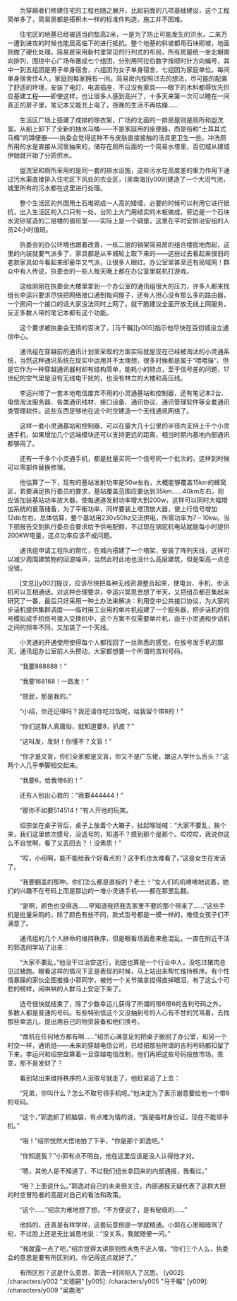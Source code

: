 　　为穿越者们修建住宅的工程也随之展开，比起前面的几项基础建设，这个工程简单多了，简易房都是搭积木一样的标准件构造，施工并不困难。

　　住宅区的地基已经被适当的垫高2米，一是为了防止可能发生的洪水，二来万一遭到进攻的时候也能居高临下的进行抵抗。整个地基的斜坡都用石块砌坡，地面则做了硬化处理。简易房采用新村里常见的行列式的布局，所有房屋统一坐北朝南向排列，围绕中心广场布置成七个组团，分别用阿拉伯数字按顺时针方向编号，其中一到五组团是男子单身宿舍，六组团为女子单身宿舍，七组团为家庭单位。每间单身宿舍住4人，家庭则每家拥有一间。简易房内按照过去的想法，尽可能的配置了舒适的环境，安装了电灯、电源插座，不过没有家具——眼下的木料都得优先供应基建工程——即使这样，也让很多人感到高兴了，十多天来第一次可以睡在一间真正的房子里，笔记本又能充上电了，夜晚的生活不再枯燥……

　　生活区广场上搭建了成排的晾衣架，广场的北面的一排房屋则是厕所和盥洗室。从船上卸下了全新的抽水马桶——不是家庭用的座便器，而是俗称“土耳其式马桶”的蹲便器——执委会觉得这种不与皮肤直接接触的洁具更卫生一些。冲洗厕所用的水是直接从河里抽来的，储存在厕所后面的一个简易水塔里，百仞城从建城伊始就开始了分质供水。

　　盥洗室和厕所采用的是同一套的排水设施，这些污水在高度差的重力作用下通过污水渠直接排入住宅区下风处的农业区，[吴南海][y009]建造了一个大沼气池，城里所有的污水都在这里进行处理。

　　整个生活区的外围用土石堆砌成一人高的矮墙，必要的时候可以利用它进行抵抗，出入生活区的入口只有一处，台阶上大门用结实的木板做成，旁边是一个石块水泥砂浆造的二层楼的值班室——实际上是一个碉堡，这里在平时安排治安组的人员24小时值班。

　　执委会的办公环境也跟着改善，一栋二层的钢架简易房的组合楼拔地而起，这里的内装就要气派多了，家具都是从丰城轮上取下来的——这些过去看起来很旧的老款家具如今看起来即豪华又气派，让很多人眼红。办公室里甚至还有局域网！群众中有人传说，执委会的一些人每天晚上都在办公室里联机打游戏。

　　这给刚刚在执委会大楼里拿到一个办公室的通讯组很大的压力，许多人都来找组长李运兴要求尽快把网络接口通到每间屋子，还有人担心没有那么多的路由器，一个房间一个接口的话大家没法同时上网了。就干脆建议全面开放无线上网服务，反正多数人带的笔记本都有这个功能。

　　这个要求被执委会无情的否决了，[马千瞩][y005]指示他尽快在百仞城设立通信中心。

　　通讯组在穿越前的通讯计划里采取的方案实际就是现在已经被淘汰的小灵通系统，当然这种通讯系统在现实中运用并不太理想，很多时候都是属于“喂喂操”。但是它作为一种穿越通讯器材却有结构简单，能耗小的特点，至于信号差的问题，17世纪的空气里是没有无线电干扰的，也没有林立的大楼和高压线。

　　李运兴带了一套本地电信废弃不用的小灵通基站和控制器，还有笔记本2台、电信淘汰服务器、各类通讯线材、接口设备、通讯协议、通讯管理软件等全套通讯类管理软件。这些东西足够他在这个时空建造一个无线通讯网络了。

　　这样一套小灵通基站和控制器，可以在最大几十公里的半径内支持上千个小灵通手机，如果增加几个远端模块还可以支持更远的距离，相当时期内基地内部通讯都够用了。

　　还有一千多个小灵通手机，都是批量买同一个信号同一个批次的，这样到时候可以零部件替换修理。

　　他估算了一下，现有的基站发射功率是50w左右，大概能够覆盖15km的蜂窝区，若要满足执行委员的要求，基站覆盖范围应要达到35km……40km左右，则应该加装基站功率放大器，使每通道发射功率增大到200w，这样可以同时大幅增加系统的衰落储备，为了平衡功率，同样要装上塔顶放大器，使上行信号增加12db左右。总体估算，整个基站用230v50hz交流供电，所需功率为7－10kw。当下把报告交到执行委员会要求给予供电配额，不过现在锅驼机电站就能每小时提供200KW电量，这点功率应该不成问题。

　　通讯组申请工程队的帮忙，在城内搭建了一个塔架，安装了阵列天线，这样可以减少周围建筑物的回波噪声，当然此时此地也没什么高层建筑，但是架高一点总没错。

　　[文总][y002]提议，应该尽快把各种无线资源整合起来，使电台、手机、步话机可以互相通话。对这种合理要求，李运兴冥思苦想了半天，又把组员都召集起来研究了一番，最后只好采用一种土办法来解决：利用空中公共接口协议，为大家的步话机提供集群调度——临时用工业用的单片机组建了一个服务器，把步话机的信号模拟成手机信号接入交换机中，这个方案不仅需要单片机，由于小灵通和步话机之间的频率不同，又加装了一个天线。

　　小灵通的开通使用使得每个人都找回了一丝熟悉的感觉，在放号发手机的那天，通讯组办公室前人头攒动，大家都想要一个所谓的吉利号码。

　　“我要888888！”

　　“我要168168！一路发！”

　　“放屁，那是我的。”

　　“小绍，你还记得吗？我还请你吃过饭呢，给我留个带8的！”

　　“你们这群人真庸俗，就知道要8，扒皮？”

　　“这叫发，发财！你懂不？文盲！”

　　“你才是文盲，你们全家都是文盲，你又不是广东佬，跟这人学什么舌头？”这两个人几乎拳脚相交起来。

　　“我要6，给我带6的！”

　　还有人别出心栽的：“我要444444！”

　　“那你不如要514514！”有人开他的玩笑。

　　绍宗坐在桌子背后，桌子上放着个大箱子，扯起喉咙喊：“大家不要乱，挨个来，我们这里依次摸号，没选号的，知道不？摸到那个是那个。哎哎哎，我说你这么不自觉啊，看了又丢回去？！没素质！”

　　“哎，小绍啊，能不能给我个好看点的？这手机也太难看了。”这是女生在发话了。

　　“我要翻盖的那种。你们怎么都是直板的？老土！”女人们叽叽喳喳地说着，她们的兴趣不在号码上而是那边的一堆小灵通手机——都在那里乱翻。

　　“是啊，颜色也没得选……早知道我把我丢家里不要的那个带来了……”这些手机是批量采购的，除了颜色有些不同，款式型号都是一模一样的，难怪女孩子们不满意了。

　　通讯组的几个人拼命的维持秩序，但是眼看场面愈来愈混乱，一直在附近干活的郭逸同学站了出来：

　　“大家不要乱，”他没干过治安这行，到底也算是一个行业中人，没吃过猪肉总见过猪跑。眼看这样的情况下正是表现的时候，马上站出来帮忙维持秩序。有个性情暴躁的家伙企图推搡小郭同学，被他一个关节擒拿捏得直掉眼泪，有了这么个可悲的榜样，闹哄哄的人群马上安定下来了。

　　选号很快就结束了，除了少数幸运儿获得了所谓的带8带6的吉利号码之外，多数人都是普通的号码。有些特别信这个又没抽到号的人心有不甘的咒骂着，去找那些幸运儿，提出用自己的物资装备和他们换号。

　　“商机在任何地方都有啊……”绍宗心满意足的把桌子搬回了办公室，和另一个时空一样，通讯组——未来的穿越电信公司，已经把那些所谓的吉利号码都扣留了下来，李运兴和绍宗盘算着一旦穿越电信改制，他们再把这些号码投放市场，乖乖，那不是发财了？

　　看到站出来维持秩序的人没取号就走了，他赶紧追了上去：

　　“兄弟，你叫什么？怎么不取号领手机呢。”他决定为了表示谢意要给他一个带8的号码。

　　“这个，”郭逸抓了抓脑袋，有点难为情的说，“我是临时身份证，现在不能领手机。”

　　“哦！”绍宗恍然大悟地拍了下手，“你是那个郭逸吧。”

　　“你知道我？”小郭有点不明白，他在这里应该是没人认得他才对。

　　“嗯，其他人是不知道了，不过我们组长拿回来的内部通报，我看过。”

　　“哦？上面说什么。”郭逸对自己的未来很关注，内部通报无疑代表了这群大胆的时空冒险者的高层对自己的看法和政策。

　　“这个……”绍宗为难地想了想，“不方便说了，是有秘级的……”

　　他妈的，还真是有样学样，这套玩意倒是一学就精通。小郭在心里暗暗骂了句，不过脸上还是无比诚恳地说：“没关系，我就随便一问。”

　　“我就露一点了吧，”绍宗觉得太讲原则性未免不近人情，“你们三个人么，执委会的意思是要有所区别的。你记得这点就好了。”

　　有所区别？这是什么意思，郭逸一时间陷入了沉思。
[y002]: /characters/y002 "文德嗣"
[y005]: /characters/y005 "马千瞩"
[y009]: /characters/y009 "吴南海"
